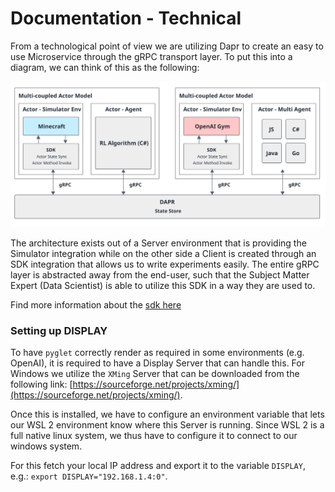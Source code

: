 # Documentation - Technical

From a technological point of view we are utilizing Dapr to create an easy to use Microservice through the gRPC transport layer. To put this into a diagram, we can think of this as the following:

![/assets/architecture-dapr.svg](/assets/architecture-dapr.svg)

The architecture exists out of a Server environment that is providing the Simulator integration while on the other side a Client is created through an SDK integration that allows us to write experiments easily. The entire gRPC layer is abstracted away from the end-user, such that the Subject Matter Expert (Data Scientist) is able to utilize this SDK in a way they are used to.

Find more information about the [sdk here](./sdk/index.md)

### Setting up DISPLAY

To have `pyglet` correctly render as required in some environments (e.g. OpenAI), it is required to have a Display Server that can handle this. For Windows we utilize the `XMing` Server that can be downloaded from the following link: [https://sourceforge.net/projects/xming/](https://sourceforge.net/projects/xming/).

Once this is installed, we have to configure an environment variable that lets our WSL 2 environment know where this Server is running. Since WSL 2 is a full native linux system, we thus have to configure it to connect to our windows system. 

For this fetch your local IP address and export it to the variable `DISPLAY`, e.g.: `export DISPLAY="192.168.1.4:0"`.